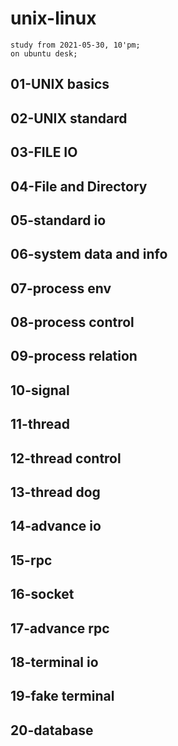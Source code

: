 # unix-linux

```
study from 2021-05-30, 10'pm;
on ubuntu desk;
```
## 01-UNIX basics
## 02-UNIX standard
## 03-FILE IO
## 04-File and Directory
## 05-standard io
## 06-system data and info
## 07-process env 
## 08-process control
## 09-process relation
## 10-signal
## 11-thread
## 12-thread control
## 13-thread dog
## 14-advance io
## 15-rpc
## 16-socket
## 17-advance rpc
## 18-terminal io
## 19-fake terminal
## 20-database

